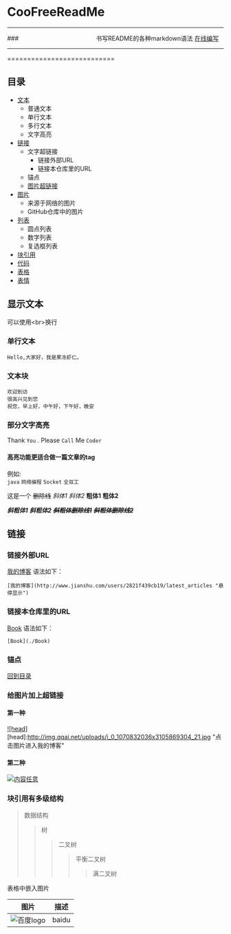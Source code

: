 # CooFreeReadMe
****
###　　　　　　　　　　　　     书写README的各种markdown语法 [在线编写](https://www.zybuluo.com/mdeditor?url=https://www.zybuluo.com/static/editor/md-help.markdown#14-html-￦ﾠﾇ￧ﾭﾾ)
****
===========================

##  <a name="index"/>目录


* [文本](#text)
    * 普通文本
    * 单行文本
    * 多行文本
    * 文字高亮
* [链接](#link) 
    * 文字超链接
        *  链接外部URL
        *  链接本仓库里的URL
    *  锚点
    * [图片超链接](#piclink)
* [图片](#pic)
    * 来源于网络的图片
    * GitHub仓库中的图片
* [列表](#dot)
    * 圆点列表
    * 数字列表
    * 复选框列表
* [块引用](#blockquotes)
* [代码](#code)
* [表格](#table) 
* [表情](#emoji)





##  <a name="text"/>显示文本
可以使用\<br>换行<br>
### 单行文本
    Hello,大家好，我是果冻虾仁。
### 文本块
    欢迎到访
    很高兴见到您
    祝您，早上好，中午好，下午好，晚安
### 部分文字高亮
Thank `You` . Please `Call` Me `Coder`
#### 高亮功能更适合做一篇文章的tag
例如:<br>
`java` `网络编程` `Socket` `全双工`


这是一个 ~~删除线~~
*斜体1*   _斜体2_ **粗体1**  __粗体2__

***斜粗体1***     ___斜粗体2___    ***~~斜粗体删除线1~~***    ~~***斜粗体删除线2***~~

## <a name="link"/>链接
### 链接外部URL
[我的博客](http://www.jianshu.com/users/2821f439cb19/latest_articles "http://www.jianshu.com/users/2821f439cb19/latest_articles")   语法如下：
```
[我的博客](http://www.jianshu.com/users/2821f439cb19/latest_articles "悬停显示")
```
### 链接本仓库里的URL
[Book](./CooFreeReadme)
语法如下：
```
[Book](./Book)
```

### 锚点
[回到目录](#index)  


### <a name="piclink">给图片加上超链接
#### 第一种

[![head]](http://www.jianshu.com/users/2821f439cb19/latest_articles)
[head]:http://img.qqai.net/uploads/i_0_1070832036x3105869304_21.jpg "点击图片进入我的博客"

#### 第二种
[![内容任意](http://imgsrc.baidu.com/forum/w%3D580/sign=8a06670fb68f8c54e3d3c5270a282dee/8ef98e36acaf2edd869be8088f1001e93b0193de.jpg "百度logo")](http://www.baidu.com)


### 块引用有多级结构
>数据结构
>>树
>>>二叉树
>>>>平衡二叉树
>>>>>满二叉树


表格中嵌入图片

| 图片 | 描述 |
| ---- | ---- |
![](http://www.baidu.com/img/bdlogo.gif "百度logo") | baidu


